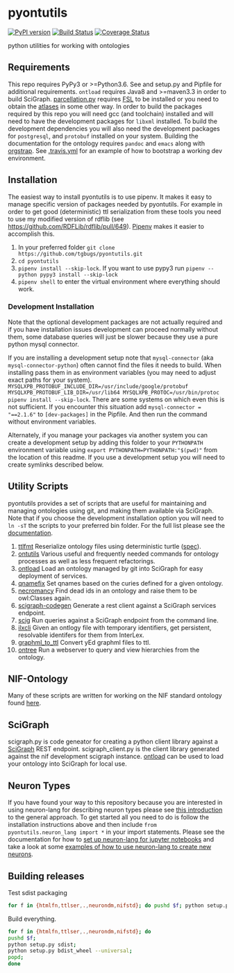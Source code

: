 # pyontutils
[![PyPI version](https://badge.fury.io/py/pyontutils.svg)](https://pypi.org/project/pyontutils/)
[![Build Status](https://travis-ci.org/tgbugs/pyontutils.svg?branch=master)](https://travis-ci.org/tgbugs/pyontutils)
[![Coverage Status](https://coveralls.io/repos/github/tgbugs/pyontutils/badge.svg?branch=master)](https://coveralls.io/github/tgbugs/pyontutils?branch=master)

python utilities for working with ontologies

## Requirements
This repo requires PyPy3 or >=Python3.6.
See and setup.py and Pipfile for additional requirements.
`ontload` requires Java8 and >=maven3.3 in order to build SciGraph.
[parcellation.py](pyontutils/parcellation.py) requires [FSL](https://fsl.fmrib.ox.ac.uk/fsl/fslwiki/)
to be installed or you need to obtain the [atlases](https://fsl.fmrib.ox.ac.uk/fsl/fslwiki/Atlases) in
some other way. In order to build the packages required by this repo you will need
gcc (and toolchain) installed and will need to have the development packages for
`libxml` installed. To build the development dependencies you will also need the
development packages for `postgresql`, and `protobuf` installed on your system.
Building the documentation for the ontology requires `pandoc` and `emacs` along
with [orgstrap](https://github.com/tgbugs/orgstrap). See [.travis.yml](.travis.yml)
for an example of how to bootstrap a working dev environment.

## Installation
The easiest way to install pyontutils is to use pipenv. It makes it easy to manage
specific version of packages needed by pyontutils. For example in order to get good
(deterministic) ttl serialization from these tools you need to use my modified version
of rdflib (see https://github.com/RDFLib/rdflib/pull/649).
[Pipenv](https://pipenv.readthedocs.io/en/latest/#install-pipenv-today) makes it easier
to accomplish this.

1. In your preferred folder `git clone https://github.com/tgbugs/pyontutils.git`
2. `cd pyontutils`
3. `pipenv install --skip-lock`. If you want to use pypy3 run `pipenv --python pypy3 install --skip-lock`
4. `pipenv shell` to enter the virtual environment where everything should work.

### Development Installation
Note that the optional development packages are not actually required and if you have
installation issues development can proceed normally without them, some database
queries will just be slower because they use a pure python mysql connector.

If you are installing a development setup note that `mysql-connector` (aka `mysql-connector-python`)
often cannot find the files it needs to build.  When installing pass them in as environment variables
(you may need to adjust exact paths for your system).
`MYSQLXPB_PROTOBUF_INCLUDE_DIR=/usr/include/google/protobuf MYSQLXPB_PROTOBUF_LIB_DIR=/usr/lib64 MYSQLXPB_PROTOC=/usr/bin/protoc pipenv install --skip-lock`.
There are some systems on which even this is not sufficient.
If you encounter this situation add `mysql-connector = "==2.1.6"` to `[dev-packages]` in the Pipfile.
And then run the command without environment variables.

Alternately, if you manage your packages via another system you can create a
development setup by adding this folder to your `PYTHONPATH` environment variable
using `export PYTHONPATH=PYTHONPATH:"$(pwd)"` from the location of this readme.
If you use a development setup you will need to create symlinks described below.

## Utility Scripts
pyontutils provides a set of scripts that are useful for maintaining and managing ontologies
using git, and making them available via SciGraph. Note that if you choose the development
installation option you will need to `ln -sT` the scripts to your preferred bin folder.
For the full list please see the [documentation](http://ontology.doc/pyontutils/docstrings.html).
1. [ttlfmt](pyontutils/ttlfmt.py)
	Reserialize ontology files using deterministic turtle ([spec](docs/ttlser.md)).
2. [ontutils](pyontutils/ontutils.py)
    Various useful and frequently needed commands for ontology processes as well as less frequent refactorings.
3. [ontload](pyontutils/ontload.py)
	Load an ontology managed by git into SciGraph for easy deployment of services.
4. [qnamefix](pyontutils/qnamefix.py)
    Set qnames based on the curies defined for a given ontology.
5. [necromancy](pyontutils/necromancy.py)
    Find dead ids in an ontology and raise them to be owl:Classes again.
6. [scigraph-codegen](pyontutils/scigraph.py)
	Generate a rest client against a SciGraph services endpoint.
7. [scig](pyontutils/scig.py)
	Run queries against a SciGraph endpoint from the command line.
8. [ilxcli](pyontutils/ilxcli.py)
	Given an ontlogy file with temporary identifiers, get persistent, resolvable identifers
	for them from InterLex.
9. [graphml_to_ttl](pyontutils/graphml_to_ttl.py)
	Convert yEd graphml files to ttl.
10. [ontree](pyontutils/ontree.py)
	Run a webserver to query and view hierarchies from the ontology.

## NIF-Ontology
Many of these scripts are written for working on the NIF standard ontology
found [here](https://github.com/SciCrunch/NIF-Ontology/).

## SciGraph
scigraph.py is code geneator for creating a python client library against a
[SciGraph](https://github.com/SciGraph/SciGraph) REST endpoint.
scigraph_client.py is the client library generated against the nif development scigraph instance.
[ontload](pyontutils/ontload.py) can be used to load your ontology into SciGraph for local use.

## Neuron Types
If you have found your way to this repository because you are interested in using neuron-lang for
describing neuron types please see [this introduction](http://ontology.neuinfo.org/docs/NIF-Ontology/docs/Neurons.html)
to the general approach.  To get started all you need to do is follow the installation instructions above and then include
`from pyontutils.neuron_lang import *` in your import statements. Please see the documentation for how to
[set up neuron-lang for jupyter notebooks](docs/neurons_notebook.md) and take a look at some
[examples of how to use neuron-lang to create new neurons](docs/NeuronLangExample.ipynb).

## Building releases
Test sdist packaging
``` bash
for f in {htmlfn,ttlser,.,neurondm,nifstd}; do pushd $f; python setup.py sdist; popd; done
```
Build everything.
``` bash
for f in {htmlfn,ttlser,.,neurondm,nifstd}; do
pushd $f;
python setup.py sdist;
python setup.py bdist_wheel --universal;
popd;
done
```
